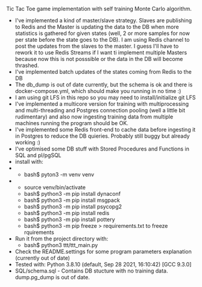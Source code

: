   Tic Tac Toe game implementation with self training Monte Carlo algorithm.
* I've implemented a kind of master/slave strategy. Slaves are publishing to Redis and the Master is updating the data to the DB when more statistics is gathered for given states (well, 2 or more samples for now per state before the state goes to the DB). I am using Redis channel to post the updates from the slaves to the master. I guess I'll have to rework it to use Redis Streams if I want ti implement multiple Masters because now this is not posssible or the data in the DB will become thrashed.
* I've implemented batch updates of the states coming from Redis to the DB
* The db_dump is out of date currently, but the schema is ok and there is docker-compose.yml, which should make you running in no time :)
* I am using git LFS in this repo so you may need to install/initialize git LFS
* I've implemented a multicore version for training with multiprocessing and multi-threading and Postgres connection pooling (well a little bit rudimentary) and also now ingesting training data from multiple machines running the program should be OK. 
* I've implemented some Redis front-end to cache data before ingesting it in Postgres to reduce the DB quieries. Probably still buggy but already working :)
* I've optimised some DB stuff with Stored Procedures and Functions in SQL and pl/pgSQL
* install with:
* * bash$ pyton3 -m venv venv
* * source venv/bin/activate
  * bash$ python3 -m pip install dynaconf
  * bash$ python3 -m pip install msgpack
  * bash$ python3 -m pip install psycopg2
  * bash$ python3 -m pip install redis
  * bash$ python3 -m pip install pottery
  * bash$ python3 -m pip freeze > requirements.txt to freeze rquirements
* Run it from the project directory with:
    * bash$ python3 ttt/ttt_main.py
* Check the README.settings for some program parameters explanation (currently out of date)
* Tested with:
    Python 3.8.10 (default, Sep 28 2021, 16:10:42) [GCC 9.3.0]
* SQL/schema.sql - Contains DB stucture with no training data. dump.pg_dump is out of date.
